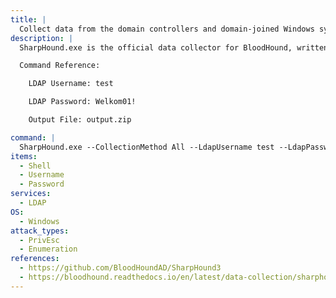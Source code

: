 ```yaml
---
title: |
  Collect data from the domain controllers and domain-joined Windows systems using LDAP collection methods
description: |
  SharpHound.exe is the official data collector for BloodHound, written in C# and uses Windows API functions and LDAP namespace functions to collect data from domain controllers and domain-joined Windows systems. This data can then be fed into BloodHound to enumerate potential paths of privilege escalation. The following command peforms all collection methods and will use the provided LDAP credentials when performing LDAP collection methods, and stores the output in a zip file that can be directly placed in the BloodHound GUI.

  Command Reference:

  	LDAP Username: test

  	LDAP Password: Welkom01!

  	Output File: output.zip

command: |
  SharpHound.exe --CollectionMethod All --LdapUsername test --LdapPassword Welkom01! --ZipFileName output.zip
items:
  - Shell
  - Username
  - Password
services:
  - LDAP
OS:
  - Windows
attack_types:
  - PrivEsc
  - Enumeration
references:
  - https://github.com/BloodHoundAD/SharpHound3
  - https://bloodhound.readthedocs.io/en/latest/data-collection/sharphound.html
---
```

